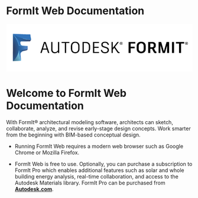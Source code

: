 # FormIt Web Documentation

![](/assets/b5030b43-df24-4259-ad6a-94bcad61bc78.png)

# Welcome to FormIt Web Documentation

With FormIt® architectural modeling software, architects can sketch, collaborate, analyze, and revise early-stage design concepts. Work smarter from the beginning with BIM-based conceptual design.

* Running FormIt Web requires a modern web browser such as Google Chrome or Mozilla Firefox.

* FormIt Web is free to use. Optionally, you can purchase a subscription to FormIt Pro which enables additional features such as solar and whole building energy analysis, real-time collaboration, and access to the Autodesk Materials library. FormIt Pro can be purchased from [**Autodesk.com**](http://www.autodesk.com/store/products/formit-360-pro?licenseType=cloudSub&term=1month&support=basic).



